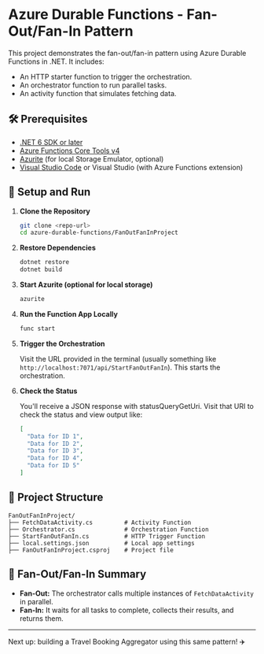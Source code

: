 # Azure Durable Functions - Fan-Out/Fan-In Pattern

This project demonstrates the fan-out/fan-in pattern using Azure Durable Functions in .NET. It includes:
- An HTTP starter function to trigger the orchestration.
- An orchestrator function to run parallel tasks.
- An activity function that simulates fetching data.

## 🛠 Prerequisites

- [.NET 6 SDK or later](https://dotnet.microsoft.com/download)
- [Azure Functions Core Tools v4](https://learn.microsoft.com/en-us/azure/azure-functions/functions-run-local)
- [Azurite](https://learn.microsoft.com/en-us/azure/storage/common/storage-use-azurite) (for local Storage Emulator, optional)
- [Visual Studio Code](https://code.visualstudio.com/) or Visual Studio (with Azure Functions extension)

## 🚀 Setup and Run

1. **Clone the Repository**
   ```bash
   git clone <repo-url>
   cd azure-durable-functions/FanOutFanInProject
   ```

2. **Restore Dependencies**
   ```bash
   dotnet restore
   dotnet build
   ```

3. **Start Azurite (optional for local storage)**
   ```bash
   azurite
   ```

4. **Run the Function App Locally**
   ```bash
   func start
   ```

5. **Trigger the Orchestration**
   
   Visit the URL provided in the terminal (usually something like `http://localhost:7071/api/StartFanOutFanIn`). This starts the orchestration.

6. **Check the Status**

   You'll receive a JSON response with statusQueryGetUri. Visit that URI to check the status and view output like:
   ```json
   [
     "Data for ID 1",
     "Data for ID 2",
     "Data for ID 3",
     "Data for ID 4",
     "Data for ID 5"
   ]
   ```

## 📂 Project Structure

```
FanOutFanInProject/
├── FetchDataActivity.cs         # Activity Function
├── Orchestrator.cs              # Orchestration Function
├── StartFanOutFanIn.cs          # HTTP Trigger Function
├── local.settings.json          # Local app settings
├── FanOutFanInProject.csproj    # Project file
```

## 🧠 Fan-Out/Fan-In Summary
- **Fan-Out:** The orchestrator calls multiple instances of `FetchDataActivity` in parallel.
- **Fan-In:** It waits for all tasks to complete, collects their results, and returns them.

---

Next up: building a Travel Booking Aggregator using this same pattern! ✈️

